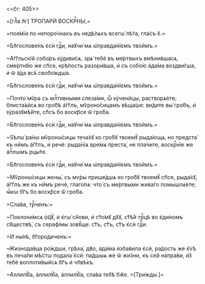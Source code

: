 <<с҃г: 405>>

=[глⷡ҇а л҃г] ТРОПАРЍ ВОСКРⷭ҇НЫ,=

=пое́мїи по непоро́чнахъ въ недѣ́лѧхъ всегѡ̀ лѣ́та, гла́съ є҃.=

=Бл҃гослове́нъ є҆сѝ гдⷭ҇и, наꙋчи́ мѧ ѡ҆правда́нїємъ твои̑мъ.=

~А҆́гг҃льскїй собо́ръ ᲂу҆диви́сѧ, зрѧ̀ тебѐ въ ме́ртвыхъ вмѣни́вшасѧ, сме́ртнꙋю
же сп҃се, крѣ́пость разори́вша, и҆ съ собо́ю а҆да́ма воздви́гша, и҆ ѿ а҆́да всѧ̑
свобо́ждша.

=Бл҃гослове́нъ є҆сѝ гдⷭ҇и, наꙋчи́ мѧ ѡ҆правда́нїємъ твои̑мъ.=

~Почто̀ мѵ̑ра съ млⷭ҇тивными слеза́ми, ѽ ᲂу҆чени̑цы, растворѧ́ете; блиста́ѧйсѧ
во гро́бѣ а҆́гг҃лъ, мѷроно́сицамъ вѣща́ше: ви́дите вы̀ гро́бъ, и҆ ᲂу҆разꙋмѣ́йте,
сп҃съ бо воскр҃се ѿ гро́ба.

=Бл҃гослове́нъ є҆сѝ гдⷭ҇и, наꙋчи́ мѧ ѡ҆правда́нїємъ твои̑мъ.=

~Ѕѣлѡ̀ ра́нѡ мѷронѡ́сицы теча́хꙋ ко гро́бꙋ твоемꙋ̀ рыда́ющѧ, но предста̀ къ
ни̑мъ а҆́гг҃лъ, и҆ речѐ: рыда́нїѧ вре́мѧ преста̀, не пла́чите, воскрⷭ҇нїе же
а҆пⷭ҇лѡмъ рцы́те.

=Бл҃гослове́нъ є҆сѝ гдⷭ҇и, наꙋчи́ мѧ ѡ҆правда́нїємъ твои̑мъ.=

~Мѷронѡ́сицы жєны̀, съ мѵ́ры прише́дшѧ ко гро́бꙋ твоемꙋ̀ сп҃се, рыда́хꙋ,
а҆́гг҃лъ же къ ни̑мъ речѐ, глаго́лѧ: что̀ съ ме́ртвыми жива́го помышлѧ́ете;
ꙗ҆́кѡ бг҃ъ бо воскр҃се ѿ гро́ба.

=Сла́ва, трⷪ҇ченъ:=

~Поклони́мсѧ ѻ҆ц҃ꙋ̀, и҆ є҆гѡ̀ сн҃ови, и҆ ст҃о́мꙋ дх҃ꙋ, ст҃ѣ́й трⷪ҇цѣ во
є҆ди́номъ сꙋществѣ̀, съ серафі́мы зовꙋ́ще: ст҃ъ, ст҃ъ, ст҃ъ є҆сѝ гдⷭ҇и.

=И҆ ны́нѣ, бг҃оро́диченъ:=

~Жизнода́вца ро́ждши, грѣха̀, дв҃о, а҆да́ма и҆зба́вила є҆сѝ, ра́дость же є҆́ѵѣ
въ печа́ли мѣ́стѡ подала̀ є҆сѝ: па́дшыѧ же ѿ жи́зни, къ се́й напра́ви, и҆з̾ тебѐ
воплоти́выйсѧ бг҃ъ и҆ чл҃вѣ́къ.

~А҆ллилꙋ́їа, а҆ллилꙋ́їа, а҆ллилꙋ́їа, сла́ва тебѣ̀ бж҃е. =[Три́жды.]=

